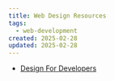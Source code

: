 ```yaml
---
title: Web Design Resources
tags:
  - web-development
created: 2025-02-28
updated: 2025-02-28
---
```


- [Design For Developers](https://developer.mozilla.org/en-US/curriculum/core/design-for-developers/)